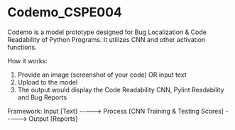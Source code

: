 # Codemo_CSPE004
Codemo is a model prototype designed for Bug Localization &amp; Code Readability of Python Programs. It utilizes CNN and other activation functions.

How it works:
1. Provide an image (screenshot of your code) OR input text
2. Upload to the model
3. The output would display the Code Readability CNN, Pylint Readability and Bug Reports

Framework:
Input [Text] -----> Process [CNN Training & Testing Scores] -----> Output [Reports]

